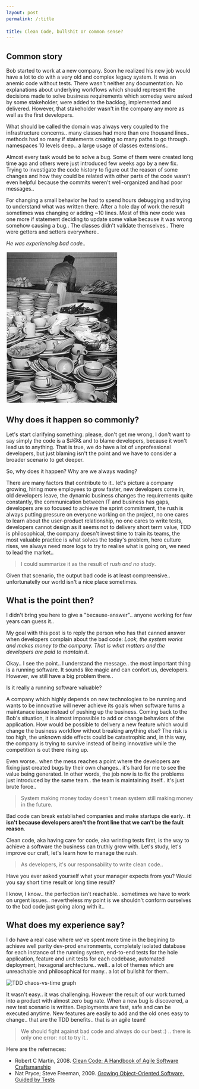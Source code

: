 ```yaml
---
layout: post
permalink: /:title

title: Clean Code, bullshit or common sense?
---
```


## Common story

Bob started to work at a new company. Soon he realized his new job would have a
lot to do with a very old and complex legacy system. It was an anemic code
without tests. There wasn't neither any documentation. No explanations about
underlying workflows which should represent the decisions made to solve business
requirements which someday were asked by some stakeholder, were added to the
backlog, implemented and delivered. However, that stakeholder wasn't in the
company any more as well as the first developers.

What should be called the domain was always very coupled to the infrastructure
concerns.. many classes had more than one thousand lines.. methods had so many
if statements creating so many paths to go through.. namespaces 10 levels deep..
a large usage of classes extensions..

Almost every task would be to solve a bug. Some of them were created long time
ago and others were just introduced few weeks ago by a new fix. Trying to
investigate the code history to figure out the reason of some changes and how
they could be related with other parts of the code wasn't even helpful because
the commits weren't well-organized and had poor messages..

For changing a small behavior he had to spend hours debugging and trying to
understand what was written there. After a hole day of work the result sometimes
was changing or adding ~10 lines. Most of this new code was one more if
statement deciding to update some value because it was wrong somehow causing a
bug.. The classes didn't validate themselves.. There were getters and setters
everywhere..

_He was experiencing bad code.._

![Washing bunch of durty dishes](/assets/images/posts/2018-01-20-clean-code-bullshit-or-common-sense-washing-bunch-of-dirty-dishes.jpg)

## Why does it happen so commonly?

Let's start clarifying something: please, don't get me wrong, I don't want to
say simply the code is a $#@& and to blame developers, because it won't lead us
to anything. That is true, we do have a lot of unprofessional developers, but
just blaming isn't the point and we have to consider a broader scenario to get
deeper.

So, why does it happen? Why are we always wading?

There are many factors that contribute to it.. let's picture a company growing,
hiring more employees to grow faster, new developers come in, old developers
leave, the dynamic business changes the requirements quite constantly, the
communication between IT and business has gaps, developers are so focused to
achieve the sprint commitment, the rush is always putting pressure on everyone
working on the project, no one cares to learn about the user-product
relationship, no one cares to write tests, developers cannot design as it seems
not to delivery short term value, TDD is philosophical, the company doesn't
invest time to train its teams, the most valuable practice is what solves the
today's problem, hero culture rises, we always need more logs to try to realise
what is going on, we need to lead the market..

> I could summarize it as the result of _rush and no study_.

Given that scenario, the output bad code is at least compreensive..
unfortunatelly our world isn't a nice place sometimes.

## What is the point then?

I didn't bring you here to give a "because-answer".. anyone working for few
years can guess it..

My goal with this post is to reply the person who has that canned answer when
developers complain about the bad code: _Look, the system works and makes money
to the company. That is what matters and the developers are paid to mantain it_.

Okay.. I see the point.. I understand the message.. the most important thing is
a running software. It sounds like magic and can confort us, developers.
However, we still have a big problem there..

Is it really a running software valuable?

A company which highly depends on new technologies to be running and wants to be
innovative will never achieve its goals when software turns a maintanace issue
instead of pushing up the business. Coming back to the Bob's situation, it is
almost impossible to add or change behaviors of the application. How would be
possible to delivery a new feature which would change the business workflow
without breaking anything else? The risk is too high, the unknown side effects
could be catastrophic and, in this way, the company is trying to survive instead
of being innovative while the competition is out there rising up.

Even worse.. when the mess reaches a point where the developers are fixing just
created bugs by their own changes.. it's hard for me to see the value being
generated. In other words, the job now is to fix the problems just introduced by
the same team.. the team is maintaining itself.. it's just brute force..

> System making money today doesn't mean system still making money in the
> future.

Bad code can break established companies and make startups die early.. **it
isn't because developers aren't the front line that we can't be the fault
reason**.

Clean code, aka having care for code, aka wrinting tests first, is the way to
achieve a software the business can truthly grow with. Let's study, let's
improve our craft, let's learn how to manage the rush.

> As developers, it's our responsability to write clean code..

Have you ever asked yourself what your manager expects from you? Would you say
short time result or long time result?

I know, I know.. the perfection isn't reachable.. sometimes we have to work on
urgent issues.. nevertheless my point is we shouldn't conform ourselves to the
bad code just going along with it..

## What does my experience say?

I do have a real case where we've spent more time in the begining to achieve
well parity dev-prod environments, completely isolated database for each
instance of the running system, end-to-end tests for the hole application,
feature and unit tests for each codebase, automated deployment, hexagonal
archtecture.. well.. a lot of themes which are unreachable and philosophical for
many.. a lot of bullshit for them..

![TDD chaos-vs-time graph](/assets/images/posts/2018-01-20-clean-code-bullshit-or-common-sense-TDD-chaos-time-graph.jpg)

It wasn't easy.. it was challenging. However the result of our work turned into
a product with almost zero bug rate. When a new bug is discovered, a new test
scenario is written. Deployments are fast, safe and can be executed anytime. New
features are easily to add and the old ones easy to change.. that are the TDD
benefits.. that is an agile team!

> We should fight against bad code and always do our best :) .. there is only
> one error: not to try it..

Here are the referneces:

* Robert C Martin, 2008. [Clean Code: A Handbook of Agile Software Craftsmanship](https://www.amazon.com/Clean-Code-Handbook-Software-Craftsmanship/dp/0132350882)
* Nat Pryce; Steve Freeman, 2009. [Growing Object-Oriented Software, Guided by Tests](https://www.amazon.com/Growing-Object-Oriented-Software-Guided-Tests/dp/0321503627)
